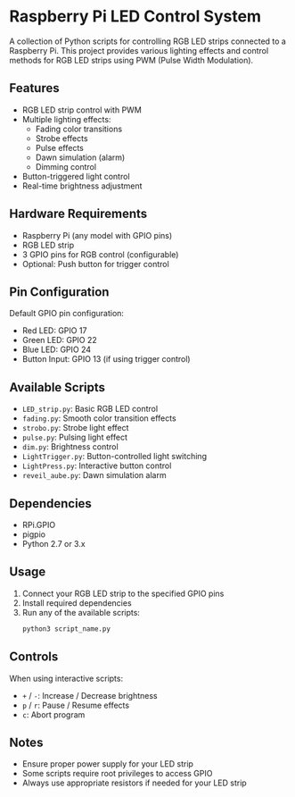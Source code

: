 # Raspberry Pi LED Control System

A collection of Python scripts for controlling RGB LED strips connected to a Raspberry Pi. This project provides various lighting effects and control methods for RGB LED strips using PWM (Pulse Width Modulation).

## Features

- RGB LED strip control with PWM
- Multiple lighting effects:
  - Fading color transitions
  - Strobe effects
  - Pulse effects
  - Dawn simulation (alarm)
  - Dimming control
- Button-triggered light control
- Real-time brightness adjustment

## Hardware Requirements

- Raspberry Pi (any model with GPIO pins)
- RGB LED strip
- 3 GPIO pins for RGB control (configurable)
- Optional: Push button for trigger control

## Pin Configuration

Default GPIO pin configuration:
- Red LED: GPIO 17
- Green LED: GPIO 22
- Blue LED: GPIO 24
- Button Input: GPIO 13 (if using trigger control)

## Available Scripts

- `LED_strip.py`: Basic RGB LED control
- `fading.py`: Smooth color transition effects
- `strobo.py`: Strobe light effect
- `pulse.py`: Pulsing light effect
- `dim.py`: Brightness control
- `LightTrigger.py`: Button-controlled light switching
- `LightPress.py`: Interactive button control
- `reveil_aube.py`: Dawn simulation alarm

## Dependencies

- RPi.GPIO
- pigpio
- Python 2.7 or 3.x

## Usage

1. Connect your RGB LED strip to the specified GPIO pins
2. Install required dependencies
3. Run any of the available scripts:
   ```bash
   python3 script_name.py
   ```

## Controls

When using interactive scripts:
- `+` / `-`: Increase / Decrease brightness
- `p` / `r`: Pause / Resume effects
- `c`: Abort program

## Notes

- Ensure proper power supply for your LED strip
- Some scripts require root privileges to access GPIO
- Always use appropriate resistors if needed for your LED strip
